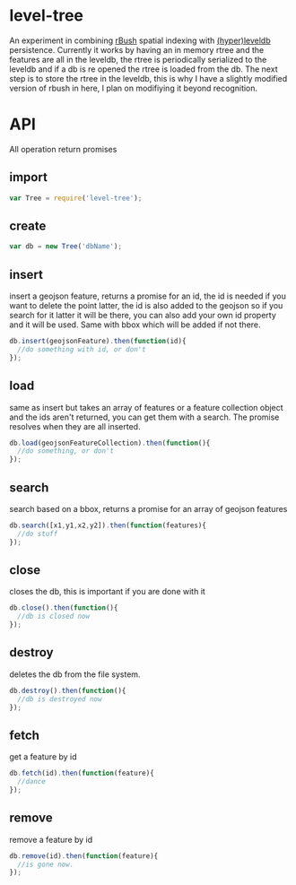 level-tree
===

An experiment in combining [rBush](https://github.com/mourner/rbush) spatial indexing with [(hyper)leveldb](https://github.com/rvagg/node-leveldown/tree/hyper-leveldb) persistence. Currently it works by having an in memory rtree and the features are all in the leveldb, the rtree is periodically serialized to the leveldb and if a db is re opened the rtree is loaded from the db. The next step is to store the rtree in the leveldb, this is why I have a slightly modified version of rbush in here, I plan on modifiying it beyond recognition. 

API
===

All operation return promises

import
----

```javascript
var Tree = require('level-tree');
```

create
---

```javascript
var db = new Tree('dbName');
```

insert
----

insert a geojson feature, returns a promise for an id, the id is needed if you want to delete the point latter, the id is also added to the geojson so if you search for it latter it will be there, you can also add your own id property and it will be used. Same with bbox which will be added if not there.

```javascript
db.insert(geojsonFeature).then(function(id){
  //do something with id, or don't
});
```

load
---

same as insert but takes an array of features or a feature collection object and the ids aren't returned, you can get them with a search.  The promise resolves when they are all inserted.

```javascript
db.load(geojsonFeatureCollection).then(function(){
  //do something, or don't
});
```

search
---

search based on a bbox, returns a promise for an array of geojson features

```javascript
db.search([x1,y1,x2,y2]).then(function(features){
  //do stuff
});
```

close
---

closes the db, this is important if you are done with it

```javascript
db.close().then(function(){
  //db is closed now
});
```

destroy
---

deletes the db from the file system.

```javascript
db.destroy().then(function(){
  //db is destroyed now
});
```

fetch
---

get a feature by id

```javascript
db.fetch(id).then(function(feature){
  //dance
});
```

remove
---

remove a feature by id

```javascript
db.remove(id).then(function(feature){
  //is gone now.
});